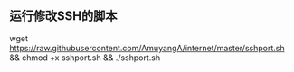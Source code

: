 ## 运行修改SSH的脚本

wget https://raw.githubusercontent.com/AmuyangA/internet/master/sshport.sh && chmod +x sshport.sh && ./sshport.sh
